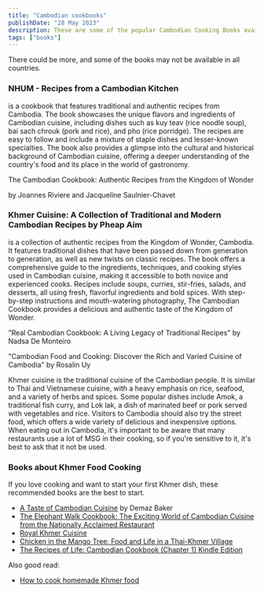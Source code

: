 ```yaml
---
title: "Cambodian cookbooks"
publishDate: "28 May 2023"
description: These are some of the popular Cambodian Cooking Books available
tags: ["books"]
---
```


There could be more, and some of the books may not be available in all countries.

### NHUM - Recipes from a Cambodian Kitchen

is a cookbook that features traditional and authentic recipes from Cambodia. The book showcases the unique flavors and ingredients of Cambodian cuisine, including dishes such as kuy teav (rice noodle soup), bai sach chrouk (pork and rice), and pho (rice porridge). The recipes are easy to follow and include a mixture of staple dishes and lesser-known specialties. The book also provides a glimpse into the cultural and historical background of Cambodian cuisine, offering a deeper understanding of the country's food and its place in the world of gastronomy.

The Cambodian Cookbook: Authentic Recipes from the Kingdom of Wonder

by Joannes Riviere and Jacqueline Saulnier-Chavet

### Khmer Cuisine: A Collection of Traditional and Modern Cambodian Recipes by Pheap Aim

is a collection of authentic recipes from the Kingdom of Wonder, Cambodia. It features traditional dishes that have been passed down from generation to generation, as well as new twists on classic recipes. The book offers a comprehensive guide to the ingredients, techniques, and cooking styles used in Cambodian cuisine, making it accessible to both novice and experienced cooks. Recipes include soups, curries, stir-fries, salads, and desserts, all using fresh, flavorful ingredients and bold spices. With step-by-step instructions and mouth-watering photography, The Cambodian Cookbook provides a delicious and authentic taste of the Kingdom of Wonder.

"Real Cambodian Cookbook: A Living Legacy of Traditional Recipes" by Nadsa De Monteiro

"Cambodian Food and Cooking: Discover the Rich and Varied Cuisine of Cambodia" by Rosalin Uy

Khmer cuisine is the traditional cuisine of the Cambodian people. It is similar to Thai and Vietnamese cuisine, with a heavy emphasis on rice, seafood, and a variety of herbs and spices. Some popular dishes include Amok, a traditional fish curry, and Lok lak, a dish of marinated beef or pork served with vegetables and rice. Visitors to Cambodia should also try the street food, which offers a wide variety of delicious and inexpensive options. When eating out in Cambodia, it's important to be aware that many restaurants use a lot of MSG in their cooking, so if you're sensitive to it, it's best to ask that it not be used.

### Books about Khmer Food Cooking

If you love cooking and want to start your first Khmer dish, these recommended books are the best to start.

- [A Taste of Cambodian Cuisine](https://amzn.to/2AMYJbm) by Demaz Baker
- [The Elephant Walk Cookbook: The Exciting World of Cambodian Cuisine from the Nationally Acclaimed Restaurant](https://amzn.to/2F1aZqM)
- [Royal Khmer Cuisine](https://amzn.to/2AJ6gpu)
- [Chicken in the Mango Tree: Food and Life in a Thai-Khmer Village](https://amzn.to/2OneGGK)
- [The Recipes of Life: Cambodian Cookbook (Chapter 1) Kindle Edition](https://amzn.to/2Djz2zn)


Also good read:

- [How to cook homemade Khmer food](https://dinewiththelocals.com/how-to-cook-homemade-khmer-food/)
